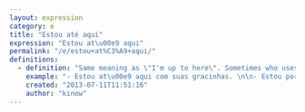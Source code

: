 ```yaml
---
layout: expression
category: e
title: "Estou até aqui"
expression: "Estou at\u00e9 aqui"
permalink: "/e/estou+at%C3%A9+aqui/"
definitions:
  - definition: "Same meaning as \"I'm up to here\". Sometimes who uses this expression also raise his hand to her/his eyebrows."
    example: "- Estou at\u00e9 aqui com suas gracinhas. \n\n- Estou por aqui com voc\u00ea j\u00e1 mocinha."
    created: "2013-07-11T11:51:16"
    author: "kinow"
---
```

